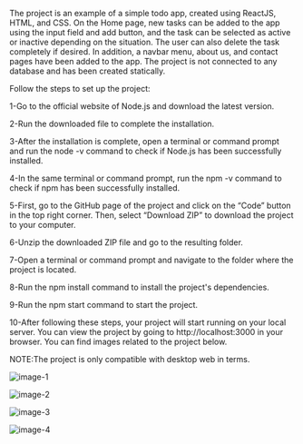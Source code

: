 The project is an example of a simple todo app, created using ReactJS, HTML, and CSS. On the Home page, new tasks can be added to the app using the input field and add button, and the task can be selected as active or inactive depending on the situation. The user can also delete the task completely if desired. In addition, a navbar menu, about us, and contact pages have been added to the app. The project is not connected to any database and has been created statically.

Follow the steps to set up the project:

1-Go to the official website of Node.js and download the latest version.

2-Run the downloaded file to complete the installation.

3-After the installation is complete, open a terminal or command prompt and run the node -v command to check if Node.js has been successfully installed.



4-In the same terminal or command prompt, run the npm -v command to check if npm has been successfully installed.

5-First, go to the GitHub page of the project and click on the “Code” button in the top right corner. Then, select “Download ZIP” to download the project to your computer.

6-Unzip the downloaded ZIP file and go to the resulting folder.

7-Open a terminal or command prompt and navigate to the folder where the project is located.

8-Run the npm install command to install the project's dependencies.

9-Run the npm start command to start the project.

10-After following these steps, your project will start running on your local server. You can view the project by going to http://localhost:3000 in your browser. 
You can find images related to the project below.

NOTE:The project is only compatible with desktop web in terms.

![image-1](https://github.com/isikkerim/React-Todo-App-Project/assets/108630701/3fd41420-5e77-4c07-898c-a9b35ab120e3)



![image-2](https://github.com/isikkerim/React-Todo-App-Project/assets/108630701/939301ff-db82-40ca-8608-1bb9b9e6b8bf)



![image-3](https://github.com/isikkerim/React-Todo-App-Project/assets/108630701/9a2f81e6-310f-4c78-ad69-0ab0deb5c028)



![image-4](https://github.com/isikkerim/React-Todo-App-Project/assets/108630701/f56aa435-ebc1-43d6-a997-e13116cd8897)
